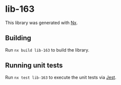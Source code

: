 # lib-163

This library was generated with [Nx](https://nx.dev).

## Building

Run `nx build lib-163` to build the library.

## Running unit tests

Run `nx test lib-163` to execute the unit tests via [Jest](https://jestjs.io).
